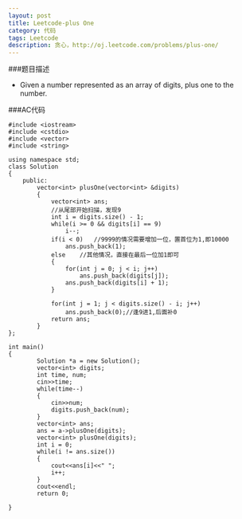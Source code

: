 ```yaml
---
layout: post
title: Leetcode-plus One
category: 代码
tags: Leetcode
description: 贪心，http://oj.leetcode.com/problems/plus-one/
---
```

###题目描述
*   Given a number represented as an array of digits, plus one to the number.

###AC代码

    #include <iostream>
    #include <cstdio>
    #include <vector>
    #include <string>
    
    using namespace std;
    class Solution
    {
    	public:
    		vector<int> plusOne(vector<int> &digits)
    		{
    			vector<int> ans;
    			//从尾部开始扫描，发现9
    			int i = digits.size() - 1;
    			while(i >= 0 && digits[i] == 9)
    				i--;
    			if(i < 0)	//9999的情况需要增加一位，置首位为1,即10000
    				ans.push_back(1);
    			else	//其他情况，直接在最后一位加1即可
    			{
    				for(int j = 0; j < i; j++)
    					ans.push_back(digits[j]);
    				ans.push_back(digits[i] + 1);
    			}
    
    			for(int j = 1; j < digits.size() - i; j++)
    				ans.push_back(0);//逢9进1,后面补0
    			return ans;
    		}
    };
    
    int main()
    {
        	Solution *a = new Solution();
        	vector<int> digits;
        	int time, num;
        	cin>>time;
        	while(time--)
        	{
        		cin>>num;
        		digits.push_back(num);
        	}
        	vector<int> ans;
        	ans = a->plusOne(digits);
        	vector<int> plusOne(digits);
        	int i = 0;
        	while(i != ans.size())
        	{
        		cout<<ans[i]<<" ";
        		i++;
        	}
        	cout<<endl;
        	return 0;
    
    }
